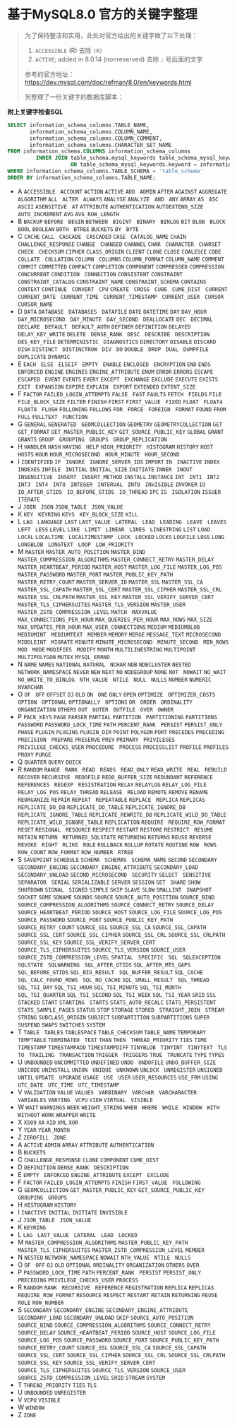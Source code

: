 # 基于MySQL8.0 官方的关键字整理

> 为了保持整洁和实用，此处对官方给出的关键字做了以下处理：
>
> 1. `ACCESSIBLE` (R)  去除 ` (R) `
> 2. `ACTIVE`; added in 8.0.14 (nonreserved) 去除 `;`  号后面的文字
>
> 参考的官方地址：https://dev.mysql.com/doc/refman/8.0/en/keywords.html
>
> 另整理了一份关键字的数据库脚本：

**附上关键字检查SQL**

```sql
SELECT information_schema_columns.TABLE_NAME,
       information_schema_columns.COLUMN_NAME,
       information_schema_columns.COLUMN_COMMENT,
       information_schema_columns.CHARACTER_SET_NAME
FROM information_schema.COLUMNS information_schema_columns
         INNER JOIN table_schema.mysql_keywords table_schema_mysql_keywords
                    ON table_schema_mysql_keywords.keyword = information_schema_columns.COLUMN_NAME
WHERE information_schema_columns.TABLE_SCHEMA = 'table_schema'
ORDER BY information_schema_columns.TABLE_NAME;
```

- A
	`ACCESSIBLE `
	`ACCOUNT`
	`ACTION`
	`ACTIVE`
	`ADD `
	`ADMIN`
	`AFTER`
	`AGAINST`
	`AGGREGATE`
	`ALGORITHM`
	`ALL `
	`ALTER `
	`ALWAYS`
	`ANALYSE`
	`ANALYZE `
	`AND `
	`ANY`
	`ARRAY`
	`AS `
	`ASC `
	`ASCII`
	`ASENSITIVE `
	`AT`
	`ATTRIBUTE`
	`AUTHENTICATION`
	`AUTOEXTEND_SIZE`
	`AUTO_INCREMENT`
	`AVG`
	`AVG_ROW_LENGTH`
- B
	`BACKUP`
	`BEFORE `
	`BEGIN`
	`BETWEEN `
	`BIGINT `
	`BINARY `
	`BINLOG`
	`BIT`
	`BLOB `
	`BLOCK`
	`BOOL`
	`BOOLEAN`
	`BOTH `
	`BTREE`
	`BUCKETS`
	`BY `
	`BYTE`
- C
	`CACHE`
	`CALL `
	`CASCADE `
	`CASCADED`
	`CASE `
	`CATALOG_NAME`
	`CHAIN`
	`CHALLENGE_RESPONSE`
	`CHANGE `
	`CHANGED`
	`CHANNEL`
	`CHAR `
	`CHARACTER `
	`CHARSET`
	`CHECK `
	`CHECKSUM`
	`CIPHER`
	`CLASS_ORIGIN`
	`CLIENT`
	`CLONE`
	`CLOSE`
	`COALESCE`
	`CODE`
	`COLLATE `
	`COLLATION`
	`COLUMN `
	`COLUMNS`
	`COLUMN_FORMAT`
	`COLUMN_NAME`
	`COMMENT`
	`COMMIT`
	`COMMITTED`
	`COMPACT`
	`COMPLETION`
	`COMPONENT`
	`COMPRESSED`
	`COMPRESSION`
	`CONCURRENT`
	`CONDITION `
	`CONNECTION`
	`CONSISTENT`
	`CONSTRAINT `
	`CONSTRAINT_CATALOG`
	`CONSTRAINT_NAME`
	`CONSTRAINT_SCHEMA`
	`CONTAINS`
	`CONTEXT`
	`CONTINUE `
	`CONVERT `
	`CPU`
	`CREATE `
	`CROSS `
	`CUBE `
	`CUME_DIST `
	`CURRENT`
	`CURRENT_DATE `
	`CURRENT_TIME `
	`CURRENT_TIMESTAMP `
	`CURRENT_USER `
	`CURSOR `
	`CURSOR_NAME`
- D
	`DATA`
	`DATABASE `
	`DATABASES `
	`DATAFILE`
	`DATE`
	`DATETIME`
	`DAY`
	`DAY_HOUR `
	`DAY_MICROSECOND `
	`DAY_MINUTE `
	`DAY_SECOND `
	`DEALLOCATE`
	`DEC `
	`DECIMAL `
	`DECLARE `
	`DEFAULT `
	`DEFAULT_AUTH`
	`DEFINER`
	`DEFINITION`
	`DELAYED `
	`DELAY_KEY_WRITE`
	`DELETE `
	`DENSE_RANK `
	`DESC `
	`DESCRIBE `
	`DESCRIPTION`
	`DES_KEY_FILE`
	`DETERMINISTIC `
	`DIAGNOSTICS`
	`DIRECTORY`
	`DISABLE`
	`DISCARD`
	`DISK`
	`DISTINCT `
	`DISTINCTROW `
	`DIV `
	`DO`
	`DOUBLE `
	`DROP `
	`DUAL `
	`DUMPFILE`
	`DUPLICATE`
	`DYNAMIC`
- E
	`EACH `
	`ELSE `
	`ELSEIF `
	`EMPTY `
	`ENABLE`
	`ENCLOSED `
	`ENCRYPTION`
	`END`
	`ENDS`
	`ENFORCED`
	`ENGINE`
	`ENGINES`
	`ENGINE_ATTRIBUTE`
	`ENUM`
	`ERROR`
	`ERRORS`
	`ESCAPE`
	`ESCAPED `
	`EVENT`
	`EVENTS`
	`EVERY`
	`EXCEPT `
	`EXCHANGE`
	`EXCLUDE`
	`EXECUTE`
	`EXISTS `
	`EXIT `
	`EXPANSION`
	`EXPIRE`
	`EXPLAIN `
	`EXPORT`
	`EXTENDED`
	`EXTENT_SIZE`
- F
	`FACTOR`
	`FAILED_LOGIN_ATTEMPTS`
	`FALSE `
	`FAST`
	`FAULTS`
	`FETCH `
	`FIELDS`
	`FILE`
	`FILE_BLOCK_SIZE`
	`FILTER`
	`FINISH`
	`FIRST`
	`FIRST_VALUE `
	`FIXED`
	`FLOAT `
	`FLOAT4 `
	`FLOAT8 `
	`FLUSH`
	`FOLLOWING`
	`FOLLOWS`
	`FOR `
	`FORCE `
	`FOREIGN `
	`FORMAT`
	`FOUND`
	`FROM `
	`FULL`
	`FULLTEXT `
	`FUNCTION `
- G
	`GENERAL`
	`GENERATED `
	`GEOMCOLLECTION`
	`GEOMETRY`
	`GEOMETRYCOLLECTION`
	`GET `
	`GET_FORMAT`
	`GET_MASTER_PUBLIC_KEY`
	`GET_SOURCE_PUBLIC_KEY`
	`GLOBAL`
	`GRANT `
	`GRANTS`
	`GROUP `
	`GROUPING `
	`GROUPS `
	`GROUP_REPLICATION`
- H
	`HANDLER`
	`HASH`
	`HAVING `
	`HELP`
	`HIGH_PRIORITY `
	`HISTOGRAM`
	`HISTORY`
	`HOST`
	`HOSTS`
	`HOUR`
	`HOUR_MICROSECOND `
	`HOUR_MINUTE `
	`HOUR_SECOND `
- I
	`IDENTIFIED`
	`IF `
	`IGNORE `
	`IGNORE_SERVER_IDS`
	`IMPORT`
	`IN `
	`INACTIVE`
	`INDEX `
	`INDEXES`
	`INFILE `
	`INITIAL`
	`INITIAL_SIZE`
	`INITIATE`
	`INNER `
	`INOUT `
	`INSENSITIVE `
	`INSERT `
	`INSERT_METHOD`
	`INSTALL`
	`INSTANCE`
	`INT `
	`INT1 `
	`INT2 `
	`INT3 `
	`INT4 `
	`INT8 `
	`INTEGER `
	`INTERVAL `
	`INTO `
	`INVISIBLE`
	`INVOKER`
	`IO`
	`IO_AFTER_GTIDS `
	`IO_BEFORE_GTIDS `
	`IO_THREAD`
	`IPC`
	`IS `
	`ISOLATION`
	`ISSUER`
	`ITERATE `
- J
	`JOIN `
	`JSON`
	`JSON_TABLE `
	`JSON_VALUE`
- K
	`KEY `
	`KEYRING`
	`KEYS `
	`KEY_BLOCK_SIZE`
	`KILL `
- L
	`LAG `
	`LANGUAGE`
	`LAST`
	`LAST_VALUE `
	`LATERAL `
	`LEAD `
	`LEADING `
	`LEAVE `
	`LEAVES`
	`LEFT `
	`LESS`
	`LEVEL`
	`LIKE `
	`LIMIT `
	`LINEAR `
	`LINES `
	`LINESTRING`
	`LIST`
	`LOAD `
	`LOCAL`
	`LOCALTIME `
	`LOCALTIMESTAMP `
	`LOCK `
	`LOCKED`
	`LOCKS`
	`LOGFILE`
	`LOGS`
	`LONG `
	`LONGBLOB `
	`LONGTEXT `
	`LOOP `
	`LOW_PRIORITY `
- M
	`MASTER`
	`MASTER_AUTO_POSITION`
	`MASTER_BIND `
	`MASTER_COMPRESSION_ALGORITHMS`
	`MASTER_CONNECT_RETRY`
	`MASTER_DELAY`
	`MASTER_HEARTBEAT_PERIOD`
	`MASTER_HOST`
	`MASTER_LOG_FILE`
	`MASTER_LOG_POS`
	`MASTER_PASSWORD`
	`MASTER_PORT`
	`MASTER_PUBLIC_KEY_PATH`
	`MASTER_RETRY_COUNT`
	`MASTER_SERVER_ID`
	`MASTER_SSL`
	`MASTER_SSL_CA`
	`MASTER_SSL_CAPATH`
	`MASTER_SSL_CERT`
	`MASTER_SSL_CIPHER`
	`MASTER_SSL_CRL`
	`MASTER_SSL_CRLPATH`
	`MASTER_SSL_KEY`
	`MASTER_SSL_VERIFY_SERVER_CERT `
	`MASTER_TLS_CIPHERSUITES`
	`MASTER_TLS_VERSION`
	`MASTER_USER`
	`MASTER_ZSTD_COMPRESSION_LEVEL`
	`MATCH `
	`MAXVALUE `
	`MAX_CONNECTIONS_PER_HOUR`
	`MAX_QUERIES_PER_HOUR`
	`MAX_ROWS`
	`MAX_SIZE`
	`MAX_UPDATES_PER_HOUR`
	`MAX_USER_CONNECTIONS`
	`MEDIUM`
	`MEDIUMBLOB `
	`MEDIUMINT `
	`MEDIUMTEXT `
	`MEMBER`
	`MEMORY`
	`MERGE`
	`MESSAGE_TEXT`
	`MICROSECOND`
	`MIDDLEINT `
	`MIGRATE`
	`MINUTE`
	`MINUTE_MICROSECOND `
	`MINUTE_SECOND `
	`MIN_ROWS`
	`MOD `
	`MODE`
	`MODIFIES `
	`MODIFY`
	`MONTH`
	`MULTILINESTRING`
	`MULTIPOINT`
	`MULTIPOLYGON`
	`MUTEX`
	`MYSQL_ERRNO`
- N
	`NAME`
	`NAMES`
	`NATIONAL`
	`NATURAL `
	`NCHAR`
	`NDB`
	`NDBCLUSTER`
	`NESTED`
	`NETWORK_NAMESPACE`
	`NEVER`
	`NEW`
	`NEXT`
	`NO`
	`NODEGROUP`
	`NONE`
	`NOT `
	`NOWAIT`
	`NO_WAIT`
	`NO_WRITE_TO_BINLOG `
	`NTH_VALUE `
	`NTILE `
	`NULL `
	`NULLS`
	`NUMBER`
	`NUMERIC `
	`NVARCHAR`
- O
	`OF `
	`OFF`
	`OFFSET`
	`OJ`
	`OLD`
	`ON `
	`ONE`
	`ONLY`
	`OPEN`
	`OPTIMIZE `
	`OPTIMIZER_COSTS `
	`OPTION `
	`OPTIONAL`
	`OPTIONALLY `
	`OPTIONS`
	`OR `
	`ORDER `
	`ORDINALITY`
	`ORGANIZATION`
	`OTHERS`
	`OUT `
	`OUTER `
	`OUTFILE `
	`OVER `
	`OWNER`
- P
	`PACK_KEYS`
	`PAGE`
	`PARSER`
	`PARTIAL`
	`PARTITION `
	`PARTITIONING`
	`PARTITIONS`
	`PASSWORD`
	`PASSWORD_LOCK_TIME`
	`PATH`
	`PERCENT_RANK `
	`PERSIST`
	`PERSIST_ONLY`
	`PHASE`
	`PLUGIN`
	`PLUGINS`
	`PLUGIN_DIR`
	`POINT`
	`POLYGON`
	`PORT`
	`PRECEDES`
	`PRECEDING`
	`PRECISION `
	`PREPARE`
	`PRESERVE`
	`PREV`
	`PRIMARY `
	`PRIVILEGES`
	`PRIVILEGE_CHECKS_USER`
	`PROCEDURE `
	`PROCESS`
	`PROCESSLIST`
	`PROFILE`
	`PROFILES`
	`PROXY`
	`PURGE `
- Q
	`QUARTER`
	`QUERY`
	`QUICK`
- R
	`RANDOM`
	`RANGE `
	`RANK `
	`READ `
	`READS `
	`READ_ONLY`
	`READ_WRITE `
	`REAL `
	`REBUILD`
	`RECOVER`
	`RECURSIVE `
	`REDOFILE`
	`REDO_BUFFER_SIZE`
	`REDUNDANT`
	`REFERENCE`
	`REFERENCES `
	`REGEXP `
	`REGISTRATION`
	`RELAY`
	`RELAYLOG`
	`RELAY_LOG_FILE`
	`RELAY_LOG_POS`
	`RELAY_THREAD`
	`RELEASE `
	`RELOAD`
	`REMOTE`
	`REMOVE`
	`RENAME `
	`REORGANIZE`
	`REPAIR`
	`REPEAT `
	`REPEATABLE`
	`REPLACE `
	`REPLICA`
	`REPLICAS`
	`REPLICATE_DO_DB`
	`REPLICATE_DO_TABLE`
	`REPLICATE_IGNORE_DB`
	`REPLICATE_IGNORE_TABLE`
	`REPLICATE_REWRITE_DB`
	`REPLICATE_WILD_DO_TABLE`
	`REPLICATE_WILD_IGNORE_TABLE`
	`REPLICATION`
	`REQUIRE `
	`REQUIRE_ROW_FORMAT`
	`RESET`
	`RESIGNAL `
	`RESOURCE`
	`RESPECT`
	`RESTART`
	`RESTORE`
	`RESTRICT `
	`RESUME`
	`RETAIN`
	`RETURN `
	`RETURNED_SQLSTATE`
	`RETURNING`
	`RETURNS`
	`REUSE`
	`REVERSE`
	`REVOKE `
	`RIGHT `
	`RLIKE `
	`ROLE`
	`ROLLBACK`
	`ROLLUP`
	`ROTATE`
	`ROUTINE`
	`ROW `
	`ROWS `
	`ROW_COUNT`
	`ROW_FORMAT`
	`ROW_NUMBER `
	`RTREE`
- S
	`SAVEPOINT`
	`SCHEDULE`
	`SCHEMA `
	`SCHEMAS `
	`SCHEMA_NAME`
	`SECOND`
	`SECONDARY`
	`SECONDARY_ENGINE`
	`SECONDARY_ENGINE_ATTRIBUTE`
	`SECONDARY_LOAD`
	`SECONDARY_UNLOAD`
	`SECOND_MICROSECOND `
	`SECURITY`
	`SELECT `
	`SENSITIVE `
	`SEPARATOR `
	`SERIAL`
	`SERIALIZABLE`
	`SERVER`
	`SESSION`
	`SET `
	`SHARE`
	`SHOW `
	`SHUTDOWN`
	`SIGNAL `
	`SIGNED`
	`SIMPLE`
	`SKIP`
	`SLAVE`
	`SLOW`
	`SMALLINT `
	`SNAPSHOT`
	`SOCKET`
	`SOME`
	`SONAME`
	`SOUNDS`
	`SOURCE`
	`SOURCE_AUTO_POSITION`
	`SOURCE_BIND`
	`SOURCE_COMPRESSION_ALGORITHMS`
	`SOURCE_CONNECT_RETRY`
	`SOURCE_DELAY`
	`SOURCE_HEARTBEAT_PERIOD`
	`SOURCE_HOST`
	`SOURCE_LOG_FILE`
	`SOURCE_LOG_POS`
	`SOURCE_PASSWORD`
	`SOURCE_PORT`
	`SOURCE_PUBLIC_KEY_PATH`
	`SOURCE_RETRY_COUNT`
	`SOURCE_SSL`
	`SOURCE_SSL_CA`
	`SOURCE_SSL_CAPATH`
	`SOURCE_SSL_CERT`
	`SOURCE_SSL_CIPHER`
	`SOURCE_SSL_CRL`
	`SOURCE_SSL_CRLPATH`
	`SOURCE_SSL_KEY`
	`SOURCE_SSL_VERIFY_SERVER_CERT`
	`SOURCE_TLS_CIPHERSUITES`
	`SOURCE_TLS_VERSION`
	`SOURCE_USER`
	`SOURCE_ZSTD_COMPRESSION_LEVEL`
	`SPATIAL `
	`SPECIFIC `
	`SQL `
	`SQLEXCEPTION `
	`SQLSTATE `
	`SQLWARNING `
	`SQL_AFTER_GTIDS`
	`SQL_AFTER_MTS_GAPS`
	`SQL_BEFORE_GTIDS`
	`SQL_BIG_RESULT `
	`SQL_BUFFER_RESULT`
	`SQL_CACHE`
	`SQL_CALC_FOUND_ROWS `
	`SQL_NO_CACHE`
	`SQL_SMALL_RESULT `
	`SQL_THREAD`
	`SQL_TSI_DAY`
	`SQL_TSI_HOUR`
	`SQL_TSI_MINUTE`
	`SQL_TSI_MONTH`
	`SQL_TSI_QUARTER`
	`SQL_TSI_SECOND`
	`SQL_TSI_WEEK`
	`SQL_TSI_YEAR`
	`SRID`
	`SSL `
	`STACKED`
	`START`
	`STARTING `
	`STARTS`
	`STATS_AUTO_RECALC`
	`STATS_PERSISTENT`
	`STATS_SAMPLE_PAGES`
	`STATUS`
	`STOP`
	`STORAGE`
	`STORED `
	`STRAIGHT_JOIN `
	`STREAM`
	`STRING`
	`SUBCLASS_ORIGIN`
	`SUBJECT`
	`SUBPARTITION`
	`SUBPARTITIONS`
	`SUPER`
	`SUSPEND`
	`SWAPS`
	`SWITCHES`
	`SYSTEM `
- T
	`TABLE `
	`TABLES`
	`TABLESPACE`
	`TABLE_CHECKSUM`
	`TABLE_NAME`
	`TEMPORARY`
	`TEMPTABLE`
	`TERMINATED `
	`TEXT`
	`THAN`
	`THEN `
	`THREAD_PRIORITY`
	`TIES`
	`TIME`
	`TIMESTAMP`
	`TIMESTAMPADD`
	`TIMESTAMPDIFF`
	`TINYBLOB `
	`TINYINT `
	`TINYTEXT `
	`TLS`
	`TO `
	`TRAILING `
	`TRANSACTION`
	`TRIGGER `
	`TRIGGERS`
	`TRUE `
	`TRUNCATE`
	`TYPE`
	`TYPES`
- U
	`UNBOUNDED`
	`UNCOMMITTED`
	`UNDEFINED`
	`UNDO `
	`UNDOFILE`
	`UNDO_BUFFER_SIZE`
	`UNICODE`
	`UNINSTALL`
	`UNION `
	`UNIQUE `
	`UNKNOWN`
	`UNLOCK `
	`UNREGISTER`
	`UNSIGNED `
	`UNTIL`
	`UPDATE `
	`UPGRADE`
	`USAGE `
	`USE `
	`USER`
	`USER_RESOURCES`
	`USE_FRM`
	`USING `
	`UTC_DATE `
	`UTC_TIME `
	`UTC_TIMESTAMP `
- V
	`VALIDATION`
	`VALUE`
	`VALUES `
	`VARBINARY `
	`VARCHAR `
	`VARCHARACTER `
	`VARIABLES`
	`VARYING `
	`VCPU`
	`VIEW`
	`VIRTUAL `
	`VISIBLE`
- W
	`WAIT`
	`WARNINGS`
	`WEEK`
	`WEIGHT_STRING`
	`WHEN `
	`WHERE `
	`WHILE `
	`WINDOW `
	`WITH `
	`WITHOUT`
	`WORK`
	`WRAPPER`
	`WRITE `
- X
	`X509`
	`XA`
	`XID`
	`XML`
	`XOR `
- Y
	`YEAR`
	`YEAR_MONTH `
- Z
	`ZEROFILL `
	`ZONE`
- A
	`ACTIVE`
	`ADMIN`
	`ARRAY`
	`ATTRIBUTE`
	`AUTHENTICATION`
- B
	`BUCKETS`
- C
	`CHALLENGE_RESPONSE`
	`CLONE`
	`COMPONENT`
	`CUME_DIST `
- D
	`DEFINITION`
	`DENSE_RANK `
	`DESCRIPTION`
- E
	`EMPTY `
	`ENFORCED`
	`ENGINE_ATTRIBUTE`
	`EXCEPT `
	`EXCLUDE`
- F
	`FACTOR`
	`FAILED_LOGIN_ATTEMPTS`
	`FINISH`
	`FIRST_VALUE `
	`FOLLOWING`
- G
	`GEOMCOLLECTION`
	`GET_MASTER_PUBLIC_KEY`
	`GET_SOURCE_PUBLIC_KEY`
	`GROUPING `
	`GROUPS `
- H
	`HISTOGRAM`
	`HISTORY`
- I
	`INACTIVE`
	`INITIAL`
	`INITIATE`
	`INVISIBLE`
- J
	`JSON_TABLE `
	`JSON_VALUE`
- K
	`KEYRING`
- L
	`LAG `
	`LAST_VALUE `
	`LATERAL `
	`LEAD `
	`LOCKED`
- M
	`MASTER_COMPRESSION_ALGORITHMS`
	`MASTER_PUBLIC_KEY_PATH`
	`MASTER_TLS_CIPHERSUITES`
	`MASTER_ZSTD_COMPRESSION_LEVEL`
	`MEMBER`
- N
	`NESTED`
	`NETWORK_NAMESPACE`
	`NOWAIT`
	`NTH_VALUE `
	`NTILE `
	`NULLS`
- O
	`OF `
	`OFF`
	`OJ`
	`OLD`
	`OPTIONAL`
	`ORDINALITY`
	`ORGANIZATION`
	`OTHERS`
	`OVER `
- P
	`PASSWORD_LOCK_TIME`
	`PATH`
	`PERCENT_RANK `
	`PERSIST`
	`PERSIST_ONLY`
	`PRECEDING`
	`PRIVILEGE_CHECKS_USER`
	`PROCESS`
- R
	`RANDOM`
	`RANK `
	`RECURSIVE `
	`REFERENCE`
	`REGISTRATION`
	`REPLICA`
	`REPLICAS`
	`REQUIRE_ROW_FORMAT`
	`RESOURCE`
	`RESPECT`
	`RESTART`
	`RETAIN`
	`RETURNING`
	`REUSE`
	`ROLE`
	`ROW_NUMBER `
- S
	`SECONDARY`
	`SECONDARY_ENGINE`
	`SECONDARY_ENGINE_ATTRIBUTE`
	`SECONDARY_LOAD`
	`SECONDARY_UNLOAD`
	`SKIP`
	`SOURCE_AUTO_POSITION`
	`SOURCE_BIND`
	`SOURCE_COMPRESSION_ALGORITHMS`
	`SOURCE_CONNECT_RETRY`
	`SOURCE_DELAY`
	`SOURCE_HEARTBEAT_PERIOD`
	`SOURCE_HOST`
	`SOURCE_LOG_FILE`
	`SOURCE_LOG_POS`
	`SOURCE_PASSWORD`
	`SOURCE_PORT`
	`SOURCE_PUBLIC_KEY_PATH`
	`SOURCE_RETRY_COUNT`
	`SOURCE_SSL`
	`SOURCE_SSL_CA`
	`SOURCE_SSL_CAPATH`
	`SOURCE_SSL_CERT`
	`SOURCE_SSL_CIPHER`
	`SOURCE_SSL_CRL`
	`SOURCE_SSL_CRLPATH`
	`SOURCE_SSL_KEY`
	`SOURCE_SSL_VERIFY_SERVER_CERT`
	`SOURCE_TLS_CIPHERSUITES`
	`SOURCE_TLS_VERSION`
	`SOURCE_USER`
	`SOURCE_ZSTD_COMPRESSION_LEVEL`
	`SRID`
	`STREAM`
	`SYSTEM `
- T
	`THREAD_PRIORITY`
	`TIES`
	`TLS`
- U
	`UNBOUNDED`
	`UNREGISTER`
- V
	`VCPU`
	`VISIBLE`
- W
	`WINDOW `
- Z
	`ZONE`